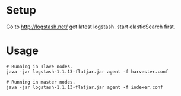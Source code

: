 # Setup
    
Go to http://logstash.net/ get latest logstash.
start elasticSearch first.


# Usage

    # Running in slave nodes.
    java -jar logstash-1.1.13-flatjar.jar agent -f harvester.conf

    # Running in master nodes.
    java -jar logstash-1.1.13-flatjar.jar agent -f indexer.conf
